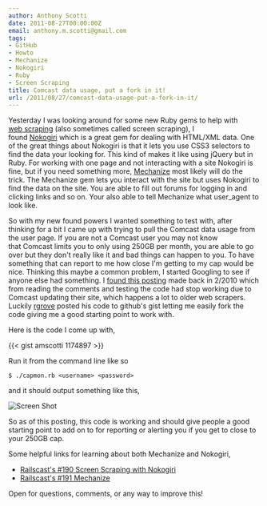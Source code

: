```yaml
---
author: Anthony Scotti
date: 2011-08-27T00:00:00Z
email: anthony.m.scotti@gmail.com
tags:
- GitHub
- Howto
- Mechanize
- Nokogiri
- Ruby
- Screen Scraping
title: Comcast data usage, put a fork in it!
url: /2011/08/27/comcast-data-usage-put-a-fork-in-it/
---
```


Yesterday I was looking around for some new Ruby gems to help with [web scraping](http://en.wikipedia.org/wiki/Web_scraping) (also sometimes called screen scraping), I found [Nokogiri](http://nokogiri.org/) which is a great gem for dealing with HTML/XML data. One of the great things about Nokogiri is that it lets you use CSS3 selectors to find the data your looking for. This kind of makes it like using jQuery but in Ruby. For working with one page and not interacting with a site Nokogiri is fine, but if you need something more, [Mechanize](http://mechanize.rubyforge.org/) most likely will do the trick. The Mechanize gem lets you interact with the site but uses Nokogiri to find the data on the site. You are able to fill out forums for logging in and clicking links and so on. Your also able to tell Mechanize what user_agent to look like.

So with my new found powers I wanted something to test with, after thinking for a bit I came up with trying to pull the Comcast data usage from the user page. If you are not a Comcast user you may not know that Comcast limits you to only using 250GB per month, you are able to go over but they don't really like it and bad things can happen to you. To have something that can report to me how close I'm getting to my cap would be nice. Thinking this maybe a common problem, I started Googling to see if anyone else had something. I [found this posting](http://wonko.com/post/ruby-script-to-display-comcast-data-usage) made back in 2/2010 which from reading the comments and testing the code had stop working due to Comcast updating their site, which happens a lot to older web scrapers. Luckily [rgrove](https://gist.github.com/rgrove) posted his code to github's gist letting me easily fork the code giving me a good starting point to work with.

Here is the code I come up with,

{{< gist amscotti 1174897 >}}

Run it from the command line like so
```
$ ./capmon.rb <username> <password>
```
and it should output something like this,

![Screen Shot](/images/comcast-data-usage-put-a-fork-in-it/Screen-Shot-2011-08-26-at-11.03.38-PM.png)

So as of this posting, this code is working and should give people a good starting point to add on to for reporting or alerting you if you get to close to your 250GB cap.

Some helpful links for learning about both Mechanize and Nokogiri,

*  [Railscast's #190 Screen Scraping with Nokogiri](http://railscasts.com/episodes/190-screen-scraping-with-nokogiri)
*  [Railscast's #191 Mechanize](http://railscasts.com/episodes/191-mechanize)

Open for questions, comments, or any way to improve this!
